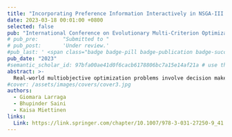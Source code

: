 ```yaml
---
title: "Incorporating Preference Information Interactively in NSGA-III by the Adaptation of Reference Vectors"
date: 2023-03-18 00:01:00 +0800
selected: false
pub: "International Conference on Evolutionary Multi-Criterion Optimization"
# pub_pre:        "Submitted to "
# pub_post:       'Under review.'
#pub_last: ' <span class="badge badge-pill badge-publication badge-success">Best paper award</span>'
pub_date: "2023"
#semantic_scholar_id: 97bfa00ae41d0f6cacb6178806bc7a15e14af21a # use this to retrieve citation count
abstract: >-
  Real-world multiobjective optimization problems involve decision makers interested in a subset of solutions that meet their preferences. Decomposition-based multiobjective evolutionary algorithms (or MOEAs) have gained the research community’s attention because of their good performance in problems with many objectives. Some efforts have been made to propose variants of these methods that incorporate the decision maker’s preferences, directing the search toward regions of interest. Typically, such variants adapt the reference vectors according to the decision maker’s preferences. However, most of them can consider a single type of preference, the most common being reference points. Interactive MOEAs aim to let decision-makers provide preference information progressively, allowing them to learn about the trade-offs between objectives in each iteration. In such methods, decision makers can provide preferences in multiple ways, and it is desirable to allow them to select the type of preference for each iteration according to their knowledge. This article compares three interactive versions of NSGA-III utilizing multiple types of preferences. The first version incorporates a mechanism that adapts the reference vectors differently according to the type of preferences. The other two versions convert the preferences from the type selected by the decision maker to reference points, which are then utilized in two different reference vector adaptation techniques that have been used in a priori MOEAs. According to the results, we identify the advantages and drawbacks of the compared methods.
#cover: /assets/images/covers/cover3.jpg
authors:
  - Giomara Larraga
  - Bhupinder Saini
  - Kaisa Miettinen
links:
  Link: https://link.springer.com/chapter/10.1007/978-3-031-27250-9_41
---
```

